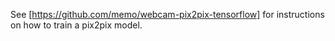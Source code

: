 See [https://github.com/memo/webcam-pix2pix-tensorflow] for instructions on how to train a pix2pix model.

